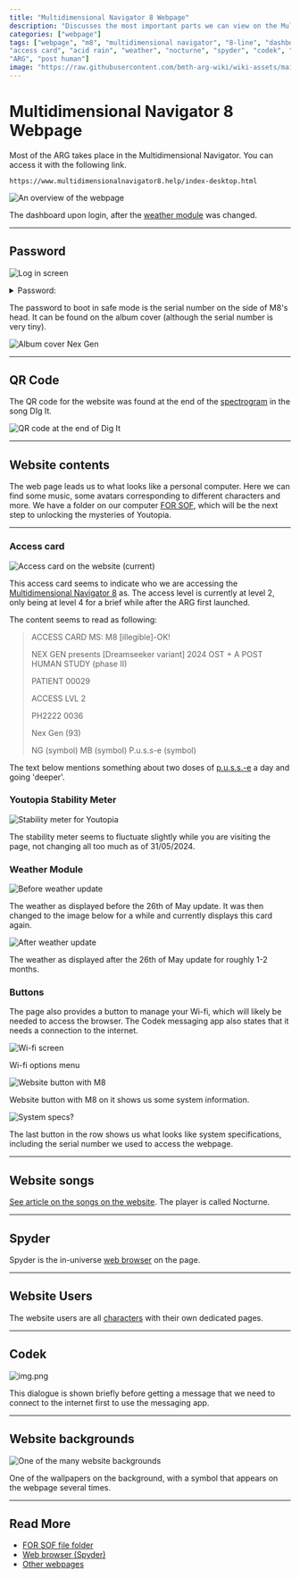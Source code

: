 ```yaml
---
title: "Multidimensional Navigator 8 Webpage"
description: "Discusses the most important parts we can view on the Multidimensional Navigator 8."
categories: ["webpage"]
tags: ["webpage", "m8", "multidimensional navigator", "8-line", "dashboard", "backgrounds", 
"access card", "acid rain", "weather", "nocturne", "spyder", "codek", "codec", "nex gen", 
"ARG", "post human"]
image: "https://raw.githubusercontent.com/bmth-arg-wiki/wiki-assets/main/webpage/webpage-overview.png"
---
```


# Multidimensional Navigator 8 Webpage

Most of the ARG takes place in the Multidimensional Navigator. You can access 
it with the following link.

`https://www.multidimensionalnavigator8.help/index-desktop.html`

![An overview of the webpage](https://raw.githubusercontent.com/bmth-arg-wiki/wiki-assets/main/webpage/webpage-overview.png)

The dashboard upon login, after the [weather module](#weather-module) was changed.

***

## Password

![Log in screen](https://raw.githubusercontent.com/bmth-arg-wiki/wiki-assets/main/webpage/Bring-Me-The-Horizon-website-shot.png)

<details class="password">
<summary>Password:</summary> 

93934521

</details>

The password to boot in safe mode is the serial number on the side of M8's
head. It can be found on the album cover (although the serial number is very tiny).

![Album cover Nex Gen](https://raw.githubusercontent.com/bmth-arg-wiki/wiki-assets/main/music/ph2/album_cover.png)

***

## QR Code

The QR code for the website was found at the end of the [spectrogram](music/spectrograms) 
in the song DIg It.

![QR code at the end of Dig It](https://raw.githubusercontent.com/bmth-arg-wiki/wiki-assets/main/music/spectrograms/spectrogram_qr.png)

***

## Website contents

The web page leads us to what looks like a personal computer. Here we can find some music, 
some avatars corresponding to different characters and more. 
We have a folder on our computer [FOR SOF](for-sof), 
which will be the next step to unlocking the mysteries of Youtopia.

***

### Access card

![Access card on the website (current)](https://raw.githubusercontent.com/bmth-arg-wiki/wiki-assets/main/webpage/access-card2.png)

This access card seems to indicate who we are accessing the 
[Multidimensional Navigator 8](m8) as.
The access level is currently at level 2, only being at level 4 for a brief while after 
the ARG first launched.

The content seems to read as following:

> ACCESS CARD MS: M8 [illegible]-OK!
>
> NEX GEN presents [Dreamseeker variant] 2024 OST + A POST HUMAN STUDY (phase II)
>
> PATIENT 00029
>
> ACCESS LVL 2
>
> PH2222 0036
>
> Nex Gen (93)
>
> NG (symbol) MB (symbol) P.u.s.s-e (symbol)

The text below mentions something about two doses of [p.u.s.s.-e](lore/pusse) a day and 
going 'deeper'.

### Youtopia Stability Meter

![Stability meter for Youtopia](https://raw.githubusercontent.com/bmth-arg-wiki/wiki-assets/main/webpage/youtopia_stability.png)

The stability meter seems to fluctuate slightly while you are visiting the page, not 
changing all too much as of 31/05/2024.

### Weather Module

![Before weather update](https://raw.githubusercontent.com/bmth-arg-wiki/wiki-assets/main/webpage/weather_2605_old.png)

The weather as displayed before the 26th of May update. It was then 
changed to the image below for a while and currently displays this card again.

![After weather update](https://raw.githubusercontent.com/bmth-arg-wiki/wiki-assets/main/webpage/weather_update_26_05.png)

The weather as displayed after the 26th of May update for roughly 1-2 months.

### Buttons

The page also provides a button to manage your Wi-fi, which will likely be needed to access the browser. 
The Codek messaging app also states that it needs a connection to the internet.

![Wi-fi screen](https://raw.githubusercontent.com/bmth-arg-wiki/wiki-assets/main/webpage/wifi_screen.png)

Wi-fi options menu

![Website button with M8](https://raw.githubusercontent.com/bmth-arg-wiki/wiki-assets/main/webpage/webpage-button-m8.png)

Website button with M8 on it shows us some system information.

![System specs?](https://raw.githubusercontent.com/bmth-arg-wiki/wiki-assets/main/webpage/system_specs.png)

The last button in the row shows us what looks like system specifications, including the 
serial number we used to access the webpage.

***

## Website songs

[See article on the songs on the website](music/website-songs). The player is called Nocturne.

***

## Spyder

Spyder is the in-universe [web browser](webbrowser) on the page. 

***

## Website Users

The website users are all [characters](characters) with their own dedicated pages.

***

## Codek

![img.png](https://raw.githubusercontent.com/bmth-arg-wiki/wiki-assets/main/webpage/kodek.png)

This dialogue is shown briefly before getting a message that we need to connect to the 
internet first to use the messaging app.

***

## Website backgrounds

![One of the many website backgrounds](https://raw.githubusercontent.com/bmth-arg-wiki/wiki-assets/main/backgrounds/background-green-symbol.png)

One of the wallpapers on the background, with a symbol that appears on 
the webpage several times.

***

## Read More

- [FOR SOF file folder](for-sof)
- [Web browser (Spyder)](webbrowser)
- [Other webpages](other-webpages)